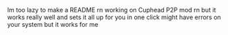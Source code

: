 Im too lazy to make a README rn working on Cuphead P2P mod rn
but it works really well and sets it all up for you in one click 
might have errors on your system but it works for me 
